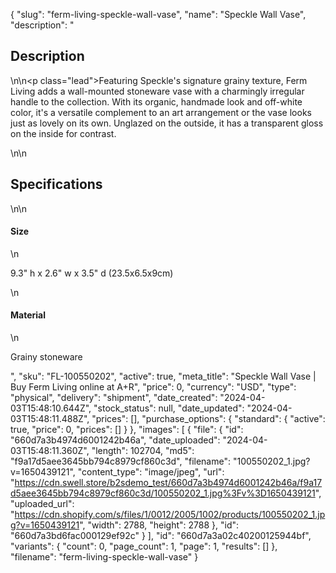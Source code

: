 {
  "slug": "ferm-living-speckle-wall-vase",
  "name": "Speckle Wall Vase",
  "description": "<h2>Description</h2>\n<!-- split -->\n<p class=\"lead\">Featuring Speckle's signature grainy texture, Ferm Living adds a wall-mounted stoneware vase with a charmingly irregular handle to the collection. With its organic, handmade look and off-white color, it's a versatile complement to an art arrangement or the vase looks just as lovely on its own. Unglazed on the outside, it has a transparent gloss on the inside for contrast. </p>\n<!-- split -->\n<h2>Specifications</h2>\n<!-- split -->\n<h4>Size</h4>\n<p>9.3\" h x 2.6\" w x 3.5\" d (23.5x6.5x9cm)</p>\n<h4>Material</h4>\n<p>Grainy stoneware</p>",
  "sku": "FL-100550202",
  "active": true,
  "meta_title": "Speckle Wall Vase | Buy Ferm Living online at A+R",
  "price": 0,
  "currency": "USD",
  "type": "physical",
  "delivery": "shipment",
  "date_created": "2024-04-03T15:48:10.644Z",
  "stock_status": null,
  "date_updated": "2024-04-03T15:48:11.488Z",
  "prices": [],
  "purchase_options": {
    "standard": {
      "active": true,
      "price": 0,
      "prices": []
    }
  },
  "images": [
    {
      "file": {
        "id": "660d7a3b4974d6001242b46a",
        "date_uploaded": "2024-04-03T15:48:11.360Z",
        "length": 102704,
        "md5": "f9a17d5aee3645bb794c8979cf860c3d",
        "filename": "100550202_1.jpg?v=1650439121",
        "content_type": "image/jpeg",
        "url": "https://cdn.swell.store/b2sdemo_test/660d7a3b4974d6001242b46a/f9a17d5aee3645bb794c8979cf860c3d/100550202_1.jpg%3Fv%3D1650439121",
        "uploaded_url": "https://cdn.shopify.com/s/files/1/0012/2005/1002/products/100550202_1.jpg?v=1650439121",
        "width": 2788,
        "height": 2788
      },
      "id": "660d7a3bd6fac000129ef92c"
    }
  ],
  "id": "660d7a3a02c40200125944bf",
  "variants": {
    "count": 0,
    "page_count": 1,
    "page": 1,
    "results": []
  },
  "filename": "ferm-living-speckle-wall-vase"
}